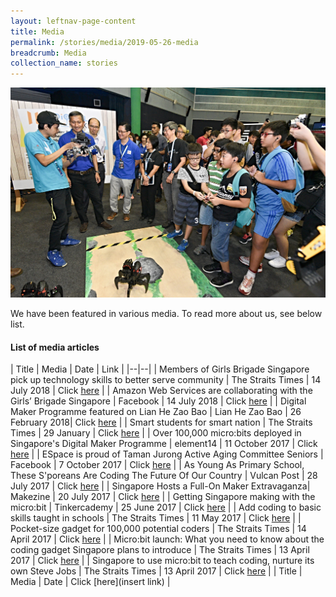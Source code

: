 ```yaml
---
layout: leftnav-page-content
title: Media
permalink: /stories/media/2019-05-26-media
breadcrumb: Media
collection_name: stories
---
```

![media main image](/images/stories/media/media-main-page-2.jpg)

We have been featured in various media. To read more about us, see below list. 

#### List of media articles

| Title | Media | Date | Link |
|--|--|
| Members of Girls Brigade Singapore pick up technology skills to better serve community | The Straits Times  | 14 July 2018 | Click [here](https://www.straitstimes.com/singapore/members-of-girls-brigade-singapore-pick-up-technology-skills-to-better-serve-community) |
| Amazon Web Services are collaborating with the Girls’ Brigade Singapore | Facebook | 14 July 2018 | Click [here](https://www.facebook.com/amazonwebservices/videos/1735724719798219/) |
| Digital Maker Programme featured on Lian He Zao Bao | Lian He Zao Bao  | 26 February 2018| Click [here](https://www.zaobao.com.sg/news/singapore/story20180226-837967) |
| Smart students for smart nation | The Straits Times | 29 January | Click [here](https://www.straitstimes.com/singapore/education/smart-students-for-smart-nation) |
| Over 100,000 micro:bits deployed in Singapore's Digital Maker Programme | element14 | 11 October 2017 | Click [here](https://www.element14.com/community/community/stem-academy/microbit/blog/2017/10/10/over-100000-microbits-deployed-in-singapores-digital-maker-programme) |
| ESpace is proud of Taman Jurong Active Aging Committee Seniors | Facebook | 7 October 2017 | Click [here](https://www.facebook.com/EspaceCW/videos/vb.1185282284824920/1661212403898570/?type=2&theater) |
| As Young As Primary School, These S'poreans Are Coding The Future Of Our Country | Vulcan Post | 28 July 2017 | Click [here](https://vulcanpost.com/617312/code-xtremeapps-2017-hackathon/) |
| Singapore Hosts a Full-On Maker Extravaganza| Makezine | 20 July 2017 | Click [here](https://makezine.com/2017/07/20/singapore-hosts-full-maker-extravaganza/) |
| Getting Singapore making with the micro:bit | Tinkercademy | 25 June 2017 | Click [here](https://blog.tinkercademy.com/digital-maker-programme-998927090ddc) |
| Add coding to basic skills taught in schools | The Straits Times  | 11 May 2017 | Click [here](https://www.straitstimes.com/opinion/add-coding-to-basic-skills-taught-in-schools?xtor=CS3-18) |
| Pocket-size gadget for 100,000 potential coders | The Straits Times | 14 April 2017 | Click [here](https://www.straitstimes.com/singapore/pocket-size-gadget-for-100000-potential-coders) |
| Micro:bit launch: What you need to know about the coding gadget Singapore plans to introduce | The Straits Times | 13 April 2017 | Click [here](https://www.straitstimes.com/singapore/microbit-launch-what-you-need-to-know-about-the-coding-gadget-singapore-plans-to-introduce) |
| Singapore to use micro:bit to teach coding, nurture its own Steve Jobs | The Straits Times | 13 April 2017 | Click [here](https://www.straitstimes.com/singapore/singapore-to-use-microbit-to-teach-coding-nurture-its-own-steve-jobs) |
| Title | Media | Date | Click [here](insert link) |
